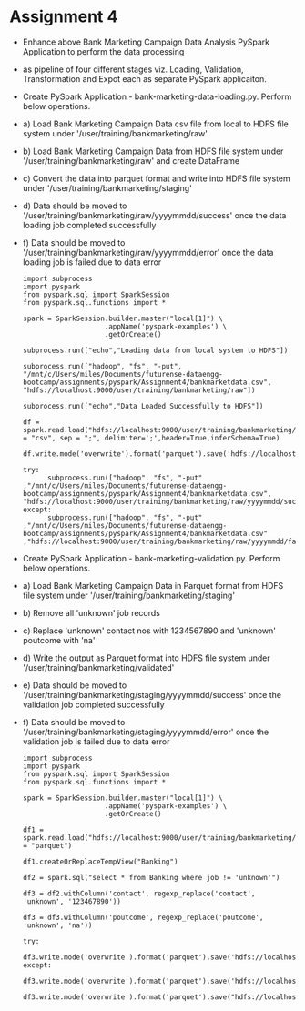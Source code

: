 # Assignment 4

- Enhance above Bank Marketing Campaign Data Analysis PySpark Application to perform the data processing
- as pipeline of four different stages viz. Loading, Validation, Transformation and Expot each as separate PySpark applicaiton.

- Create PySpark Application - bank-marketing-data-loading.py. Perform below operations.

- 	a) Load Bank Marketing Campaign Data csv file from local to HDFS file system under '/user/training/bankmarketing/raw'
- 	b) Load Bank Marketing Campaign Data from HDFS file system under '/user/training/bankmarketing/raw' and create DataFrame
- 	c) Convert the data into parquet format and write into HDFS file system under '/user/training/bankmarketing/staging'
- 	d) Data should be moved to '/user/training/bankmarketing/raw/yyyymmdd/success' once the data loading job completed successfully
- 	f) Data should be moved to '/user/training/bankmarketing/raw/yyyymmdd/error' once the data loading job is failed due to data error
  
        import subprocess
        import pyspark
        from pyspark.sql import SparkSession
        from pyspark.sql.functions import *

        spark = SparkSession.builder.master("local[1]") \
                            .appName('pyspark-examples') \
                            .getOrCreate()

        subprocess.run(["echo","Loading data from local system to HDFS"])

        subprocess.run(["hadoop", "fs", "-put",  "/mnt/c/Users/miles/Documents/futurense-dataengg-bootcamp/assignments/pyspark/Assignment4/bankmarketdata.csv", "hdfs://localhost:9000/user/training/bankmarketing/raw"])

        subprocess.run(["echo","Data Loaded Successfully to HDFS"])

        df = spark.read.load("hdfs://localhost:9000/user/training/bankmarketing/raw/bankmarketdata.csv",format = "csv", sep = ";", delimiter=';',header=True,inferSchema=True)

        df.write.mode('overwrite').format('parquet').save('hdfs://localhost:9000/user/training/bankmarketing/staging')

        try:
              subprocess.run(["hadoop", "fs", "-put" ,"/mnt/c/Users/miles/Documents/futurense-dataengg-bootcamp/assignments/pyspark/Assignment4/bankmarketdata.csv", "hdfs://localhost:9000/user/training/bankmarketing/raw/yyyymmdd/success"])
        except:
              subprocess.run(["hadoop", "fs", "-put" ,"/mnt/c/Users/miles/Documents/futurense-dataengg-bootcamp/assignments/pyspark/Assignment4/bankmarketdata.csv" ,"hdfs://localhost:9000/user/training/bankmarketing/raw/yyyymmdd/failure"])


- 	Create PySpark Application - bank-marketing-validation.py. Perform below operations.
- 	a) Load Bank Marketing Campaign Data in Parquet format from HDFS file system under '/user/training/bankmarketing/staging'
- 	b) Remove all 'unknown' job records 
- 	c) Replace 'unknown' contact nos with 1234567890 and 'unknown' poutcome with 'na'
- 	d) Write the output as Parquet format into HDFS file system under '/user/training/bankmarketing/validated'
- 	e) Data should be moved to '/user/training/bankmarketing/staging/yyyymmdd/success' once the validation job completed successfully
- 	f) Data should be moved to '/user/training/bankmarketing/staging/yyyymmdd/error' once the validation job is failed due to data error


        import subprocess
        import pyspark
        from pyspark.sql import SparkSession
        from pyspark.sql.functions import *
        
        spark = SparkSession.builder.master("local[1]") \
                            .appName('pyspark-examples') \
                            .getOrCreate()
        
        df1 = spark.read.load("hdfs://localhost:9000/user/training/bankmarketing/staging",format = "parquet")

        df1.createOrReplaceTempView("Banking")
        
        df2 = spark.sql("select * from Banking where job != 'unknown'")
        
        df3 = df2.withColumn('contact', regexp_replace('contact', 'unknown', '123467890'))

        df3 = df3.withColumn('poutcome', regexp_replace('poutcome', 'unknown', 'na'))
        
        try:
          df3.write.mode('overwrite').format('parquet').save('hdfs://localhost:9000/user/training/bankmarketing/staging/yyyymmdd/success')
        except:
          df3.write.mode('overwrite').format('parquet').save('hdfs://localhost:9000/user/training/bankmarketing/staging/yyyymmdd/failure')
          
        df3.write.mode('overwrite').format('parquet').save("hdfs://localhost:9000/user/training/bankmarketing/validated")
        
        
